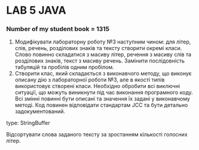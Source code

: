 # LAB 5 JAVA

### Number of my student book = 1315

1. Модифікувати лабораторну роботу №3 наступним чином: для літер, слів,
   речень, розділових знаків та тексту створити окремі класи. Слово повинно
   складатися з масиву літер, речення з масиву слів та розділових знаків, текст з
   масиву речень. Замінити послідовність табуляцій та пробілів одним пробілом.
2. Створити клас, який складається з виконавчого методу, що виконує описану
   дію з лабораторної роботи №3, але в якості типів використовує створені класи.
   Необхідно обробити всі виключні ситуації, що можуть виникнути під час
   виконання програмного коду. Всі змінні повинні бути описані та значення їх
   задані у виконавчому методі. Код повинен відповідати стандартам JCC та бути
   детально задокументований.

type: StringBuffer

Відсортувати слова заданого тексту за зростанням кількості голосних літер.